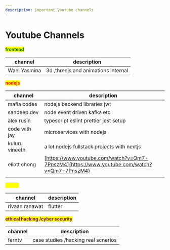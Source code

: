 ```yaml
---
description: important youtube channels
---
```


# Youtube Channels

<mark style="color:green;">**frontend**</mark>

| channel      | description                         |
| ------------ | ----------------------------------- |
| Wael Yasmina | 3d ,threejs and animations internal |

<mark style="color:red;">**nodejs**</mark>

| channel        | description                                                                                |
| -------------- | ------------------------------------------------------------------------------------------ |
| mafia codes    | nodejs backend libraries jwt                                                               |
| sandeep.dev    | node event driven kafka etc                                                                |
| alex rusin     | typescript  eslint prettier jest setup                                                     |
| code with jay  | microservices with nodejs                                                                  |
| kuluru vineeth | a lot nodejs fullstack projects with nextjs                                                |
| eliott chong   | [https://www.youtube.com/watch?v=Qm7-7PnszM4](https://www.youtube.com/watch?v=Qm7-7PnszM4) |
|                |                                                                                            |

<mark style="color:yellow;">**flutter**</mark>

| channel        | description |
| -------------- | ----------- |
| rivaan ranawat | flutter     |

<mark style="color:purple;">**ethical hacking /cyber security**</mark>

| channel | description                         |
| ------- | ----------------------------------- |
| ferntv  | case studies /hacking real scnerios |


